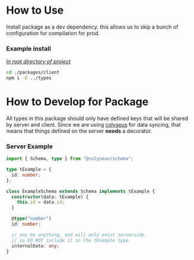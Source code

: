 # How to Use

Install package as a dev dependency. this allows us to skip a bunch of configuration for compilation for prod.

### Example install

<ins>_In root directory of project_</ins>

```sh
cd ./packages/client
npm i -D ../types
```

# How to Develop for Package

All types in this package should only have defined keys that will be shared by server and client.
Since we are using [colyseus](https://colyseus.io/) for data syncing, that means that things defined on the server **needs** a decorator.

### Server Example

```ts
import { Schema, type } from "@colyseus/schema";

type tExample = {
  id: number;
};

class ExampleSchema extends Schema implements tExample {
  constructor(data: tExample) {
    this.id = data.id;
  }

  @type("number")
  id: number;

  // any be anything, and will only exist serverside.
  // so DO NOT include it in the tExample type.
  internalData: any;
}
```

